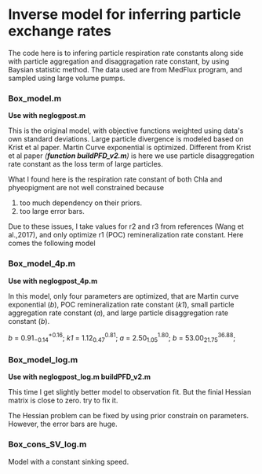 #  Inverse model for inferring particle exchange rates

The code here is to infering particle respiration rate constants along side 
with particle aggregation and disaggragation rate constant, by using Baysian 
statistic method. The data used are from MedFlux program, and sampled using 
large volume pumps. 

### Box_model.m

**Use with neglogpost.m**

This is the original model, with objective functions weighted using 
data's own standard deviations. Large particle divergence is modeled
based on Krist et al paper. Martin Curve exponential is optimized.
Different from Krist et al paper *(**function buildPFD_v2.m**)* is 
here we use particle 
disaggregation rate constant as the loss term of large particles.

What I found here is the respiration rate constant of both Chla and
phyeopigment are not well constrained because
1) too much dependency on their priors.
2) too large error bars.

Due to these issues, I take values for r2 and r3 from references
(Wang et al.,2017), and only optimize r1 (POC) remineralization
rate constant.
Here comes the following model

### Box_model_4p.m

**Use with neglogpost_4p.m**

In this model, only four parameters are optimized, that are 
Martin curve exponential (*b*), POC remineralization rate constant
(*k1*), small particle aggregation rate constant (*a*), and large 
particle disaggregation rate constant (*b*).

*b*  = 0.91$^{+0.16}_{-0.14}$;
*k1* = 1.12$^{0.81}_{0.47}$;
*a*  = 2.50$^{1.80}_{1.05}$;
*b*  = 53.00$^{36.88}_{21.75}$;


### Box_model_log.m

**Use with neglogpost_log.m buildPFD_v2.m**

This time I get slightly better model to observation fit. But 
the finial Hessian matrix is close to zero. try to fix it.

The Hessian problem can be fixed by using prior constrain on 
parameters. However, the error bars are huge. 


### Box_cons_SV_log.m 

Model with a constant sinking speed.



